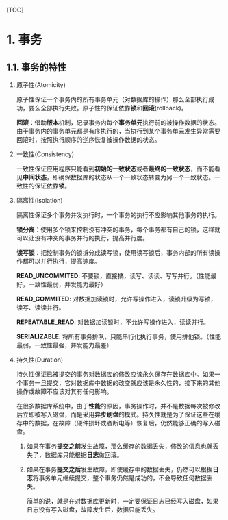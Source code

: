 [TOC]

# 1. 事务

## 1.1. 事务的特性

1. 原子性(Atomicity)

   原子性保证一个事务内的所有事务单元（对数据库的操作）那么全部执行成功，要么全部执行失败。原子性的保证依靠**锁**和**回滚**(rollback)。

   **回滚**：借助**版本**机制，记录事务内每个**事务单元**执行前的被操作数据的状态。由于事务内的事务单元都是有序执行的，当执行到某个事务单元发生异常需要回滚时，按照执行顺序的逆序恢复被操作数据的状态。

   

2. 一致性(Consistency)

   一致性保证应用程序只能看到**初始的一致状态**或者**最终的一致状态**，而不能看见**中间状态**，即确保数据库的状态从一个一致状态转变为另一个一致状态。一致性的保证依靠**锁**。

   

3. 隔离性(Isolation)

   隔离性保证多个事务并发执行时，一个事务的执行不应影响其他事务的执行。

   **锁分离**：使用多个锁来控制没有冲突的事务，每个事务都有自己的锁，这样就可以让没有冲突的事务并行的执行，提高并行度。

   **读写锁**：把控制事务的锁拆分成读写锁，使用读写锁后，事务内部的所有读操作都可以并行执行，提高速度。

   **READ_UNCOMMITED**: 不要锁，直接搞，读写、读读、写写并行。（性能最好，一致性最弱，并发能力最好）

   **READ_COMMITED**: 对数据加读锁时，允许写操作进入，读锁升级为写锁，读写、读读并行。

   **REPEATABLE_READ**: 对数据加读锁时，不允许写操作进入，读读并行。

   **SERIALIZABLE**: 将所有事务排队，只能串行化执行事务，使用排他锁。（性能最弱，一致性最强，并发能力最差）

   

4. 持久性(Duration)

   持久性保证已被提交的事务对数据库的修改应该永久保存在数据库中。如果一个事务一旦提交，它对数据库中数据的改变就应该是永久性的，接下来的其他操作或故障不应该对其有任何影响。

   在很多数据库系统中，由于**性能**的原因，事务操作时，并不是数据每次被修改后立即被写入磁盘，而是采用**异步刷盘**的模式。持久性就是为了保证这些在缓存中的数据，在故障（硬件损坏或者断电等）恢复后，仍然能够正确的写入磁盘。

   1. 如果在事务**提交之前**发生故障，那么缓存的数据丢失，修改的信息也就丢失了，数据库只能根据**日志**做回滚。

   2. 如果在事务**提交之后**发生故障，即使缓存中的数据丢失，仍然可以根据**日志**将事务单元继续提交，整个事务仍然是成功的，不会导致任何数据丢失。

      简单的说，就是在对数据库更新时，一定要保证日志已经写入磁盘，如果日志没有写入磁盘，故障发生后，数据只能丢失。